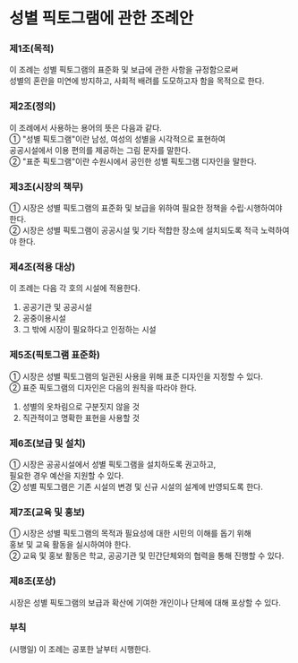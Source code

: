 # 성별 픽토그램에 관한 조례안

### 제1조(목적)  
이 조례는 성별 픽토그램의 표준화 및 보급에 관한 사항을 규정함으로써  
성별의 혼란을 미연에 방지하고, 사회적 배려를 도모하고자 함을 목적으로 한다.  

### 제2조(정의)  
이 조례에서 사용하는 용어의 뜻은 다음과 같다.  
① "성별 픽토그램"이란 남성, 여성의 성별을 시각적으로 표현하여  
   공공시설에서 이용 편의를 제공하는 그림 문자를 말한다.  
② "표준 픽토그램"이란 수원시에서 공인한 성별 픽토그램 디자인을 말한다.  

### 제3조(시장의 책무)  
① 시장은 성별 픽토그램의 표준화 및 보급을 위하여 필요한 정책을 수립·시행하여야 한다.  
② 시장은 성별 픽토그램이 공공시설 및 기타 적합한 장소에 설치되도록 적극 노력하여야 한다.  

### 제4조(적용 대상)  
이 조례는 다음 각 호의 시설에 적용한다.  
1. 공공기관 및 공공시설
2. 공중이용시설  
3. 그 밖에 시장이 필요하다고 인정하는 시설  

### 제5조(픽토그램 표준화)  
① 시장은 성별 픽토그램의 일관된 사용을 위해 표준 디자인을 지정할 수 있다.  
② 표준 픽토그램의 디자인은 다음의 원칙을 따라야 한다.  
   1. 성별의 옷차림으로 구분짓지 않을 것
   2. 직관적이고 명확한 표현을 사용할 것  

### 제6조(보급 및 설치)  
① 시장은 공공시설에서 성별 픽토그램을 설치하도록 권고하고,  
   필요한 경우 예산을 지원할 수 있다.  
② 성별 픽토그램은 기존 시설의 변경 및 신규 시설의 설계에 반영되도록 한다.  

### 제7조(교육 및 홍보)  
① 시장은 성별 픽토그램의 목적과 필요성에 대한 시민의 이해를 돕기 위해  
   홍보 및 교육 활동을 실시하여야 한다.  
② 교육 및 홍보 활동은 학교, 공공기관 및 민간단체와의 협력을 통해 진행할 수 있다.  

### 제8조(포상)  
시장은 성별 픽토그램의 보급과 확산에 기여한 개인이나 단체에 대해 포상할 수 있다.  

### 부칙  
(시행일) 이 조례는 공포한 날부터 시행한다.
